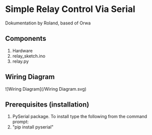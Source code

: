 # Simple Relay Control Via Serial
Dokumentation by Roland, based of Orwa

## Components
1. Hardware
2. relay_sketch.ino
3. relay.py

## Wiring Diagram
![Wiring Diagram](/Wiring Diagram.svg)

## Prerequisites (installation)
1. PySerial package. To install type the following from the command prompt:
1. "pip install pyserial"
